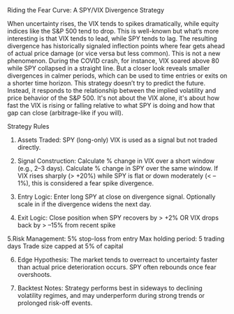 Riding the Fear Curve: A SPY/VIX Divergence Strategy

When uncertainty rises, the VIX tends to spikes dramatically, while equity indices like the S&P 500 tend to drop. This is well-known but what’s more interesting is that VIX tends to lead, while SPY tends to lag. The resulting divergence has historically signaled inflection points where fear gets ahead of actual price damage (or vice versa but less common).
This is not a new phenomenon. During the COVID crash, for instance, VIX soared above 80 while SPY collapsed in a straight line. But a closer look reveals smaller divergences in calmer periods, which can be used to time entries or exits on a shorter time horizon. This strategy doesn’t try to predict the future. Instead, it responds to the relationship between the implied volatility and price behavior of the S&P 500. It's not about the VIX alone, it's about how fast the VIX is rising or falling relative to what SPY is doing and how that gap can close (arbitrage-like if you will).

Strategy Rules
1. Assets Traded: 
SPY (long-only)
VIX is used as a signal but not traded directly.

2. Signal Construction: 
Calculate % change in VIX over a short window (e.g., 2–3 days).
Calculate % change in SPY over the same window.
If VIX rises sharply (> +20%) while SPY is flat or down moderately (< –1%), this is considered a fear spike divergence.

3. Entry Logic:
Enter long SPY at close on divergence signal.
Optionally scale in if the divergence widens the next day.

4. Exit Logic:
Close position when SPY recovers by > +2% OR
VIX drops back by > –15% from recent spike

5.Risk Management:
5% stop-loss from entry
Max holding period: 5 trading days
Trade size capped at 5% of capital

6. Edge Hypothesis:
The market tends to overreact to uncertainty faster than actual price deterioration occurs. SPY often rebounds once fear overshoots.

7. Backtest Notes:
Strategy performs best in sideways to declining volatility regimes, and may underperform during strong trends or prolonged risk-off events.
